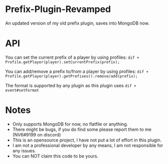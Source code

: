 # Prefix-Plugin-Revamped
An updated version of my old prefix plugin, saves into MongoDB now.

# API
You can set the current prefix of a player by using profiles:
```dif + Profile.getPlayer(player).setCurrentPrefix(prefix);```

You can add/remove a prefix to/from a player by using profiles:
```dif + Profile.getPlayer(player).getPrefixes().remove/add(prefix);```

The format is supported by any plugin as this plugin uses 
```dif + event#setFormat```

# Notes
- Only supports MongoDB for now, no flatfile or anything.
- There might be bugs, if you do find some please report them to me (NV6#9199 on discord)
- This is an opensource project, I have not put a lot of effort in this plugin.
- I am not a professional developer by any means, I am not responsible for any issues.  
- You can NOT claim this code to be yours.
